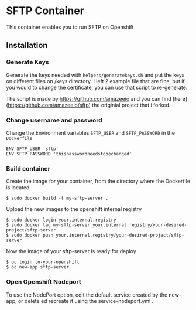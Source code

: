 # SFTP Container
This container enables you to run SFTP on Openshift 

## Installation 

### Generate Keys

Generate the keys needed with `helpers/generatekeys.sh` and put the keys on different files on /keys directory.
I left 2 example file that are fine, but if you would to change the certificate, you can use that script to re-generate.

The script is made by https://github.com/amazeeio and you can find [here] (https://github.com/amazeeio/sftp) the originial project that i forked.


### Change username and password

Change the Environment variables `SFTP_USER` and `SFTP_PASSWORD` in the `Dockerfile`

```
ENV SFTP_USER 'sftp'
ENV SFTP_PASSWORD 'thispasswordneedstobechanged'
```


### Build container

Create the image for your container, from the directory where the Dockerfile is located

```
$ sudo docker build -t my-sftp-server .
```

Upload the new images to the openshift internal registry

```
$ sudo docker login your.internal.registry
$ sudo docker tag my-sftp-server your.internal.registry/your-desired-project/sftp-server
$ sudo docker push your.internal.registry/your-desired-project/sftp-server
```

Now the image of your sftp-server is ready for deploy

```
$ oc login to-your-openshift
$ oc new-app sftp-server
```

### Open Openshift Nodeport

To use the NodePort option, edit the default service created by the new-app, or delete ed recreate it using the service-nodeport.yml .



